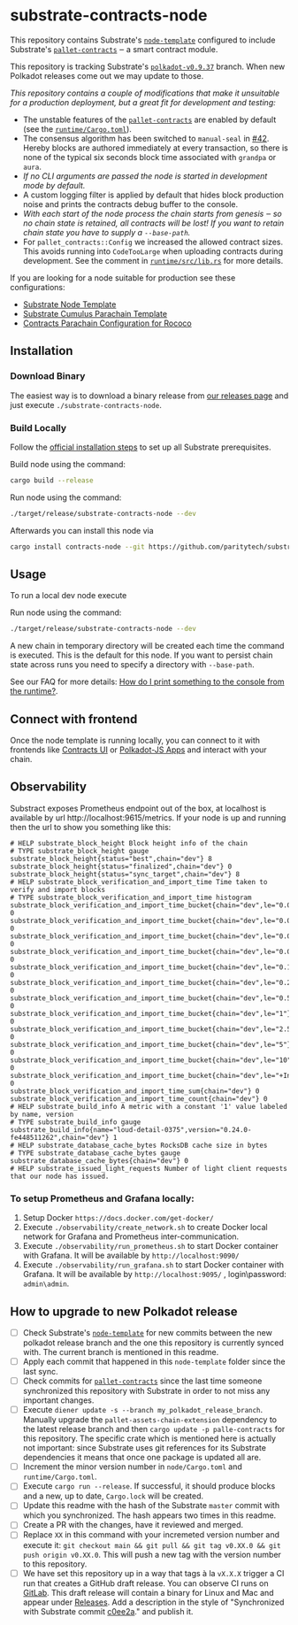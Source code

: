 # substrate-contracts-node

This repository contains Substrate's [`node-template`](https://github.com/paritytech/substrate/tree/master/bin/node-template)
configured to include Substrate's [`pallet-contracts`](https://github.com/paritytech/substrate/tree/master/frame/contracts)
‒ a smart contract module.

This repository is tracking Substrate's
[`polkadot-v0.9.37`](https://github.com/paritytech/substrate/tree/polkadot-v0.9.37) branch.
When new Polkadot releases come out we may update to those.

_This repository contains a couple of modifications that make it unsuitable
for a production deployment, but a great fit for development and testing:_

* The unstable features of the [`pallet-contracts`](https://github.com/paritytech/substrate/tree/master/frame/contracts)
  are enabled by default (see the [`runtime/Cargo.toml`](https://github.com/paritytech/substrate-contracts-node/blob/main/runtime/Cargo.toml)).
* The consensus algorithm has been switched to `manual-seal` in
  [#42](https://github.com/paritytech/substrate-contracts-node/pull/42).
  Hereby blocks are authored immediately at every transaction, so there
  is none of the typical six seconds block time associated with `grandpa` or `aura`.
* _If no CLI arguments are passed the node is started in development mode
  by default._
* A custom logging filter is applied by default that hides block production noise
  and prints the contracts debug buffer to the console.
* _With each start of the node process the chain starts from genesis ‒ so no
  chain state is retained, all contracts will be lost! If you want to retain
  chain state you have to supply a `--base-path`._
* For `pallet_contracts::Config` we increased the allowed contract sizes. This
  avoids running into `CodeTooLarge` when uploading contracts during development.
  See the comment in [`runtime/src/lib.rs`](https://github.com/paritytech/substrate-contracts-node/blob/main/runtime/src/lib.rs)
  for more details.

If you are looking for a node suitable for production see these configurations:

* [Substrate Node Template](https://github.com/paritytech/substrate/tree/master/bin/node-template)
* [Substrate Cumulus Parachain Template](https://github.com/paritytech/cumulus/tree/master/parachain-template)
* [Contracts Parachain Configuration for Rococo](https://github.com/paritytech/cumulus/tree/master/parachains/runtimes/contracts/contracts-rococo)

## Installation

### Download Binary

The easiest way is to download a binary release from [our releases page](https://github.com/paritytech/substrate-contracts-node/releases)
and just execute `./substrate-contracts-node`.

### Build Locally

Follow the [official installation steps](https://docs.substrate.io/v3/getting-started/installation/)
to set up all Substrate prerequisites.


Build node using the command:

```bash
cargo build --release
```

Run node using the command:
```bash
./target/release/substrate-contracts-node --dev
```

Afterwards you can install this node via

```bash
cargo install contracts-node --git https://github.com/paritytech/substrate-contracts-node.git
```

## Usage

To run a local dev node execute

Run node using the command:
```bash
./target/release/substrate-contracts-node --dev
```

A new chain in temporary directory will be created each time the command is executed. This is the
default for this node. If you want to persist chain state across runs you need to
specify a directory with `--base-path`.

See our FAQ for more details:
[How do I print something to the console from the runtime?](https://paritytech.github.io/ink-docs/faq/#how-do-i-print-something-to-the-console-from-the-runtime).

## Connect with frontend

Once the node template is running locally, you can connect to it with frontends like [Contracts UI](https://contracts-ui.substrate.io/#/?rpc=ws://127.0.0.1:9944) or [Polkadot-JS Apps](https://polkadot.js.org/apps/#/explorer?rpc=ws://localhost:9944) and interact with your chain.

## Observability

Substract exposes Prometheus endpoint out of the box, at localhost is available by url http://localhost:9615/metrics.
If your node is up and running then the url to show you something like this:

```
# HELP substrate_block_height Block height info of the chain
# TYPE substrate_block_height gauge
substrate_block_height{status="best",chain="dev"} 8
substrate_block_height{status="finalized",chain="dev"} 0
substrate_block_height{status="sync_target",chain="dev"} 8
# HELP substrate_block_verification_and_import_time Time taken to verify and import blocks
# TYPE substrate_block_verification_and_import_time histogram
substrate_block_verification_and_import_time_bucket{chain="dev",le="0.005"} 0
substrate_block_verification_and_import_time_bucket{chain="dev",le="0.01"} 0
substrate_block_verification_and_import_time_bucket{chain="dev",le="0.025"} 0
substrate_block_verification_and_import_time_bucket{chain="dev",le="0.05"} 0
substrate_block_verification_and_import_time_bucket{chain="dev",le="0.1"} 0
substrate_block_verification_and_import_time_bucket{chain="dev",le="0.25"} 0
substrate_block_verification_and_import_time_bucket{chain="dev",le="0.5"} 0
substrate_block_verification_and_import_time_bucket{chain="dev",le="1"} 0
substrate_block_verification_and_import_time_bucket{chain="dev",le="2.5"} 0
substrate_block_verification_and_import_time_bucket{chain="dev",le="5"} 0
substrate_block_verification_and_import_time_bucket{chain="dev",le="10"} 0
substrate_block_verification_and_import_time_bucket{chain="dev",le="+Inf"} 0
substrate_block_verification_and_import_time_sum{chain="dev"} 0
substrate_block_verification_and_import_time_count{chain="dev"} 0
# HELP substrate_build_info A metric with a constant '1' value labeled by name, version
# TYPE substrate_build_info gauge
substrate_build_info{name="loud-detail-0375",version="0.24.0-fe448511262",chain="dev"} 1
# HELP substrate_database_cache_bytes RocksDB cache size in bytes
# TYPE substrate_database_cache_bytes gauge
substrate_database_cache_bytes{chain="dev"} 0
# HELP substrate_issued_light_requests Number of light client requests that our node has issued.
```

### To setup Prometheus and Grafana locally:
1. Setup Docker `https://docs.docker.com/get-docker/`
2. Execute `./observability/create_network.sh` to create Docker local network for Grafana and Prometheus inter-communication.
3. Execute `./observability/run_prometheus.sh` to start Docker container with Grafana.
It will be available by `http://localhost:9090/`
4. Execute `./observability/run_grafana.sh` to start Docker container with Grafana.
It will be available by `http://localhost:9095/` , login\password: `admin\admin`.



## How to upgrade to new Polkadot release

- [ ] Check Substrate's [`node-template`](https://github.com/paritytech/substrate/commits/master/bin/node-template)
      for new commits between the new polkadot release branch and the one this repository is currently synced with.
      The current branch is mentioned in this readme.
- [ ] Apply each commit that happened in this `node-template` folder since the last sync.
- [ ] Check commits for [`pallet-contracts`](https://github.com/paritytech/substrate/tree/master/frame/contracts)
      since the last time someone synchronized this repository with Substrate
      in order to not miss any important changes.
- [ ] Execute `diener update -s --branch my_polkadot_release_branch`. Manually upgrade the
      `pallet-assets-chain-extension` dependency to the latest release branch and then
      `cargo update -p palle-contracts` for this repository. The specific crate which is mentioned
      here is actually not important: since Substrate uses git references for its Substrate
      dependencies it means that once one package is updated all are.
- [ ] Increment the minor version number in `node/Cargo.toml` and `runtime/Cargo.toml`.
- [ ] Execute `cargo run --release`. If successful, it should produce blocks
      and a new, up to date, `Cargo.lock` will be created.
- [ ] Update this readme with the hash of the Substrate `master` commit
      with which you synchronized. The hash appears two times in this
      readme.
- [ ] Create a PR with the changes, have it reviewed and merged.
- [ ] Replace `XX` in this command with your incremeted version number and execute it:
      `git checkout main && git pull && git tag v0.XX.0 && git push origin v0.XX.0`.
      This will push a new tag with the version number to this repository.
- [ ] We have set this repository up in a way that tags à la `vX.X.X` trigger
      a CI run that creates a GitHub draft release. You can observe CI runs on
      [GitLab](https://gitlab.parity.io/parity/mirrors/substrate-contracts-node/-/pipelines).
      This draft release will contain a binary for Linux and Mac and appear
      under [Releases](https://github.com/paritytech/substrate-contracts-node/releases).
      Add a description in the style of "Synchronized with Substrate commit
      [c0ee2a](https://github.com/paritytech/substrate/tree/c0ee2adaa54b22ee0df5d1592cd0430961afd95c)."
      and publish it.
